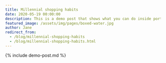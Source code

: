 ```yaml
---
title: Millennial shopping habits
date: 2020-05-19 00:00:00
description: This is a demo post that shows what you can do inside portfolio and blog posts. We’ve included everything you need to create engaging posts and case studies to show off your work in a beautiful way.
featured_image: /assets/img/pages/boxed-water.jpg
author: Jane
redirect_from:
  - /blog/millennial-shopping-habits
  - /blog/millennial-shopping-habits.html
---
```


{% include demo-post.md %}